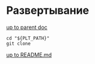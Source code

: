 # <embed> Развертывание

[up to parent doc](../../../README.md)

    cd "${PLT_PATH}"
    git clone 


[up to README.md](../../../README.md)